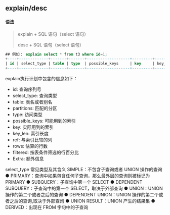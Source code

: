 ## explain/desc

#### 语法

> explain + SQL 语句（select 语句）
>
> desc + SQL 语句（select 语句）
> 
>> 


```sql
## 例如： explain select * from t3 where id=1;
+----+-------------+-------+-------+-------------------+---------+---------+-------+------+-------+
| id | select_type | table | type  | possible_keys     | key     | key_len | ref   | rows | Extra |
+----+-------------+-------+-------+-------------------+---------+---------+-------+------+-------+
```

explain执行计划中包含的信息如下：

- id:  查询序列号
- select_type: 查询类型
- table: 表名或者别名
- partitions: 匹配的分区
- type: 访问类型
- possible_keys: 可能用到的索引
- key: 实际用到的索引
- key_len: 索引长度
- ref: 与索引比较的列
- rows: 估算的行数
- filtered: 按表条件筛选的行百分比
- Extra: 额外信息

select_type 常见类型及其含义
 SIMPLE：不包含子查询或者 UNION 操作的查询
● PRIMARY：查询中如果包含任何子查询，那么最外层的查询则被标记为 PRIMARY
● SUBQUERY：子查询中第一个 SELECT
● DEPENDENT SUBQUERY：子查询中的第一个 SELECT，取决于外部查询
● UNION：UNION 操作的第二个或者之后的查询
● DEPENDENT UNION：UNION 操作的第二个或者之后的查询,取决于外部查询
● UNION RESULT：UNION 产生的结果集
● DERIVED：出现在 FROM 字句中的子查询


